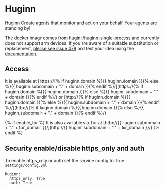 # Huginn

[Huginn](https://github.com/huginn/huginn) Create agents that monitor and act on your behalf. Your agents are standing by!

The docker image comes from [huginn/huginn-single-process](https://hub.docker.com/r/huginn/huginn-single-process) and currently does not support arm devices.
If you are aware of a suitable substitution or replacement, [please see issue 478](https://github.com/denis-ev/VivumLab/-/issues/478)
and test your idea using the [documentation](https://vivumlab.com/development/adding_services/).

## Access

It is available at [https://{% if huginn.domain %}{{ huginn.domain }}{% else %}{{ huginn.subdomain + "." + domain }}{% endif %}/](https://{% if huginn.domain %}{{ huginn.domain }}{% else %}{{ huginn.subdomain + "." + domain }}{% endif %}/) or [http://{% if huginn.domain %}{{ huginn.domain }}{% else %}{{ huginn.subdomain + "." + domain }}{% endif %}/](http://{% if huginn.domain %}{{ huginn.domain }}{% else %}{{ huginn.subdomain + "." + domain }}{% endif %}/)

{% if enable_tor %}
It is also available via Tor at [http://{{ huginn.subdomain + "." + tor_domain }}/](http://{{ huginn.subdomain + "." + tor_domain }}/)
{% endif %}

## Security enable/disable https_only and auth

To enable https_only or auth set the service config to True
`settings/config.yml`

```
huginn:
  https_only: True
  auth: True
```
